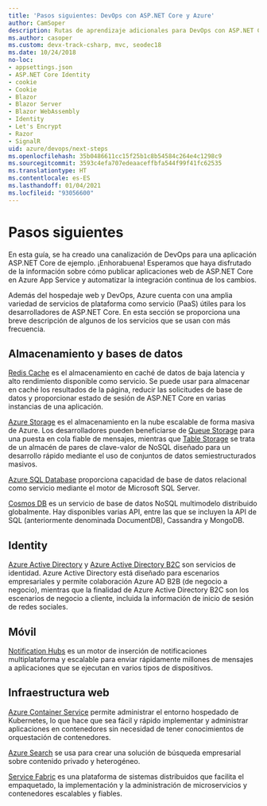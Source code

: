 ```yaml
---
title: 'Pasos siguientes: DevOps con ASP.NET Core y Azure'
author: CamSoper
description: Rutas de aprendizaje adicionales para DevOps con ASP.NET Core y Azure.
ms.author: casoper
ms.custom: devx-track-csharp, mvc, seodec18
ms.date: 10/24/2018
no-loc:
- appsettings.json
- ASP.NET Core Identity
- cookie
- Cookie
- Blazor
- Blazor Server
- Blazor WebAssembly
- Identity
- Let's Encrypt
- Razor
- SignalR
uid: azure/devops/next-steps
ms.openlocfilehash: 35b0486611cc15f25b1c8b54584c264e4c1298c9
ms.sourcegitcommit: 3593c4efa707edeaaceffbfa544f99f41fc62535
ms.translationtype: HT
ms.contentlocale: es-ES
ms.lasthandoff: 01/04/2021
ms.locfileid: "93056600"
---
```

# <a name="next-steps"></a>Pasos siguientes

En esta guía, se ha creado una canalización de DevOps para una aplicación ASP.NET Core de ejemplo. ¡Enhorabuena! Esperamos que haya disfrutado de la información sobre cómo publicar aplicaciones web de ASP.NET Core en Azure App Service y automatizar la integración continua de los cambios.

Además del hospedaje web y DevOps, Azure cuenta con una amplia variedad de servicios de plataforma como servicio (PaaS) útiles para los desarrolladores de ASP.NET Core. En esta sección se proporciona una breve descripción de algunos de los servicios que se usan con más frecuencia.

## <a name="storage-and-databases"></a>Almacenamiento y bases de datos

[Redis Cache](/azure/redis-cache/) es el almacenamiento en caché de datos de baja latencia y alto rendimiento disponible como servicio. Se puede usar para almacenar en caché los resultados de la página, reducir las solicitudes de base de datos y proporcionar estado de sesión de ASP.NET Core en varias instancias de una aplicación.

[Azure Storage](/azure/storage/) es el almacenamiento en la nube escalable de forma masiva de Azure. Los desarrolladores pueden beneficiarse de [Queue Storage](/azure/storage/queues/storage-queues-introduction) para una puesta en cola fiable de mensajes, mientras que [Table Storage](/azure/storage/tables/table-storage-overview) se trata de un almacén de pares de clave-valor de NoSQL diseñado para un desarrollo rápido mediante el uso de conjuntos de datos semiestructurados masivos.

[Azure SQL Database](/azure/sql-database/) proporciona capacidad de base de datos relacional como servicio mediante el motor de Microsoft SQL Server.

[Cosmos DB](/azure/cosmos-db/) es un servicio de base de datos NoSQL multimodelo distribuido globalmente. Hay disponibles varias API, entre las que se incluyen la API de SQL (anteriormente denominada DocumentDB), Cassandra y MongoDB.

## Identity

[Azure Active Directory](/azure/active-directory/) y [Azure Active Directory B2C](/azure/active-directory-b2c/) son servicios de identidad. Azure Active Directory está diseñado para escenarios empresariales y permite colaboración Azure AD B2B (de negocio a negocio), mientras que la finalidad de Azure Active Directory B2C son los escenarios de negocio a cliente, incluida la información de inicio de sesión de redes sociales.

## <a name="mobile"></a>Móvil

[Notification Hubs](/azure/notification-hubs/) es un motor de inserción de notificaciones multiplataforma y escalable para enviar rápidamente millones de mensajes a aplicaciones que se ejecutan en varios tipos de dispositivos.

## <a name="web-infrastructure"></a>Infraestructura web

[Azure Container Service](/azure/aks/) permite administrar el entorno hospedado de Kubernetes, lo que hace que sea fácil y rápido implementar y administrar aplicaciones en contenedores sin necesidad de tener conocimientos de orquestación de contenedores.

[Azure Search](/azure/search/) se usa para crear una solución de búsqueda empresarial sobre contenido privado y heterogéneo.

[Service Fabric](/azure/service-fabric/) es una plataforma de sistemas distribuidos que facilita el empaquetado, la implementación y la administración de microservicios y contenedores escalables y fiables.
